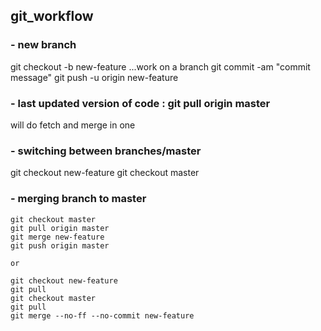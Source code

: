 ## git_workflow

### - new branch
git checkout -b new-feature
...work on a branch
git commit -am "commit message"
git push -u origin new-feature

### - last updated version of code : git pull origin master
will do fetch and merge in one

### - switching between branches/master
git checkout new-feature
git checkout master

### - merging branch to master
```
git checkout master
git pull origin master
git merge new-feature
git push origin master

or

git checkout new-feature
git pull
git checkout master
git pull
git merge --no-ff --no-commit new-feature
```
